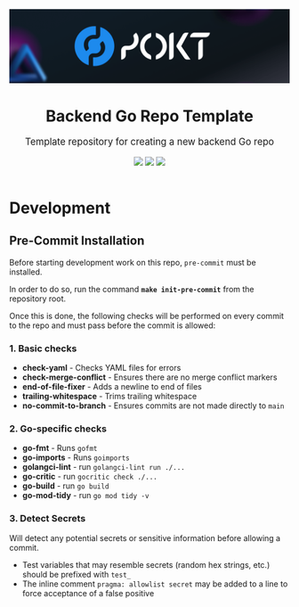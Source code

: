 <div align="center">
    <img src=".github/banner.png" alt="Pocket Network logo" width="600"/>
    <!-- TODO Rename header -->
    <h1>Backend Go Repo Template</h1>
    <big>Template repository for creating a new backend Go repo</big>
    <div>
    <br/>
    <!-- TODO Replace `backend-go-repo-template` with repo name -->
        <a href="https://github.com/pokt-foundation/backend-go-repo-template/pulse"><img src="https://img.shields.io/github/last-commit/pokt-foundation/backend-go-repo-template.svg"/></a>
        <a href="https://github.com/pokt-foundation/backend-go-repo-template/pulls"><img src="https://img.shields.io/github/issues-pr/pokt-foundation/backend-go-repo-template.svg"/></a>
        <a href="https://github.com/pokt-foundation/backend-go-repo-template/issues"><img src="https://img.shields.io/github/issues-closed/pokt-foundation/backend-go-repo-template.svg"/></a>
    </div>
</div>
<br/>

  <!-- TODO Update the nelow section with development instructions (leave the pre-commit section in place) -->

# Development

## Pre-Commit Installation

Before starting development work on this repo, `pre-commit` must be installed.

In order to do so, run the command **`make init-pre-commit`** from the repository root.

Once this is done, the following checks will be performed on every commit to the repo and must pass before the commit is allowed:

### 1. Basic checks

- **check-yaml** - Checks YAML files for errors
- **check-merge-conflict** - Ensures there are no merge conflict markers
- **end-of-file-fixer** - Adds a newline to end of files
- **trailing-whitespace** - Trims trailing whitespace
- **no-commit-to-branch** - Ensures commits are not made directly to `main`

### 2. Go-specific checks

- **go-fmt** - Runs `gofmt`
- **go-imports** - Runs `goimports`
- **golangci-lint** - run `golangci-lint run ./...`
- **go-critic** - run `gocritic check ./...`
- **go-build** - run `go build`
- **go-mod-tidy** - run `go mod tidy -v`

### 3. Detect Secrets

Will detect any potential secrets or sensitive information before allowing a commit.

- Test variables that may resemble secrets (random hex strings, etc.) should be prefixed with `test_`
- The inline comment `pragma: allowlist secret` may be added to a line to force acceptance of a false positive
